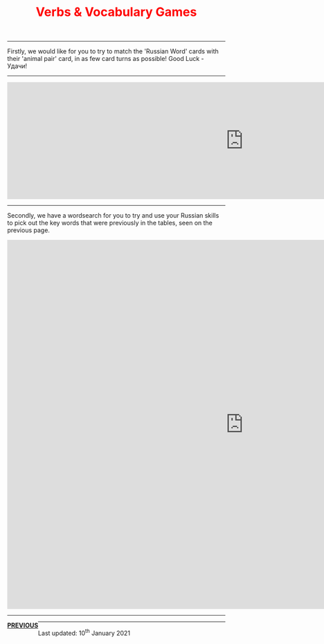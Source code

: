  <div class="container">
<h1 style="text-align:center; color:red;">Verbs & Vocabulary Games</h1>
 <br>
<hr>
<p> Firstly, we would like for you to try to match the 'Russian Word' cards with their 'animal pair' card, in as few card turns as possible! Good Luck - Удачи!</p>
<hr>
<iframe src="https://h5p.org/h5p/embed/1061858" width="1090" height="270" frameborder="0" allowfullscreen="allowfullscreen" allow="geolocation *; microphone *; camera *; midi *; encrypted-media *"></iframe><script src="https://h5p.org/sites/all/modules/h5p/library/js/h5p-resizer.js" charset="UTF-8"></script>
 <br>  
 <hr>
 <p> Secondly, we have a wordsearch for you to try and use your Russian skills to pick out the key words that were previously in the tables, seen on the previous page.</p>
 <iframe src="https://h5p.org/h5p/embed/1084611" width="1090" height="852" frameborder="0" allowfullscreen="allowfullscreen" allow="geolocation *; microphone *; camera *; midi *; encrypted-media *"></iframe><script src="https://h5p.org/sites/all/modules/h5p/library/js/h5p-resizer.js" charset="UTF-8"></script>
 <hr>
 <p> <a style="float:left;" href="https://jameslock98.github.io/SML5202-2020-Final-JamesLock/page4.html" class="btn2"> <b>PREVIOUS</b> </a> </p>
 <hr>
 <div class="container">
  <p> Last updated: 10<sup>th</sup> January 2021 </p>

